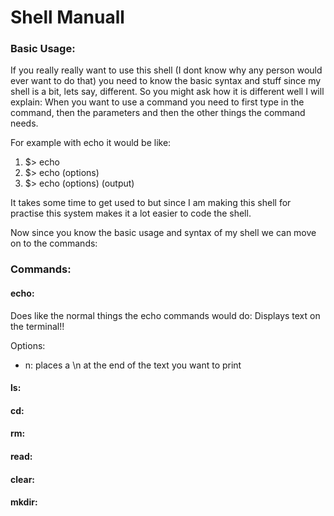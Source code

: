 # Shell Manuall

### Basic Usage:

If you really really want to use this shell (I dont know why any person would ever want to do that) you need to know the basic syntax and stuff since my shell is a bit, lets say, different.
So you might ask how it is different well I will explain:  When you want to use a command you need to first type in the command, then the parameters and then the other things the command needs.

For example with echo it would be like:
1. $> echo 
2. $> echo (options)
3. $> echo (options) (output)

It takes some time to get used to but since I am making this shell for practise this system makes it a lot easier to code the shell.

Now since you know the basic usage and syntax of my shell we can move on to the commands:

### Commands:

#### echo:
Does like the normal things the echo commands would do:
Displays text on the terminal!!

Options:
- n: places a \n at the end of the text you want to print 


#### ls:

#### cd:

#### rm:

#### read:

#### clear:

#### mkdir:


